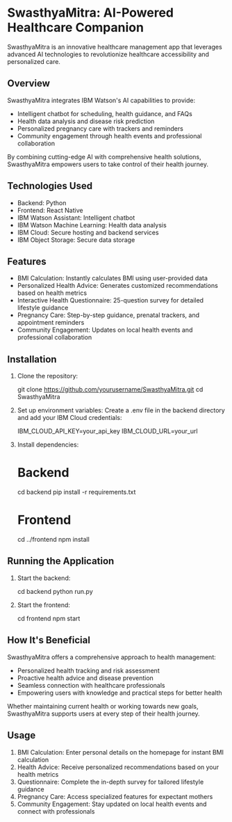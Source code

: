 # SwasthyaMitra: AI-Powered Healthcare Companion

SwasthyaMitra is an innovative healthcare management app that leverages advanced AI technologies to revolutionize healthcare accessibility and personalized care.

## Overview

SwasthyaMitra integrates IBM Watson's AI capabilities to provide:

- Intelligent chatbot for scheduling, health guidance, and FAQs
- Health data analysis and disease risk prediction
- Personalized pregnancy care with trackers and reminders
- Community engagement through health events and professional collaboration

By combining cutting-edge AI with comprehensive health solutions, SwasthyaMitra empowers users to take control of their health journey.

## Technologies Used

- Backend: Python
- Frontend: React Native
- IBM Watson Assistant: Intelligent chatbot
- IBM Watson Machine Learning: Health data analysis
- IBM Cloud: Secure hosting and backend services
- IBM Object Storage: Secure data storage

## Features

- BMI Calculation: Instantly calculates BMI using user-provided data
- Personalized Health Advice: Generates customized recommendations based on health metrics
- Interactive Health Questionnaire: 25-question survey for detailed lifestyle guidance
- Pregnancy Care: Step-by-step guidance, prenatal trackers, and appointment reminders
- Community Engagement: Updates on local health events and professional collaboration

## Installation

1. Clone the repository:
   
   git clone https://github.com/yourusername/SwasthyaMitra.git
   cd SwasthyaMitra
   

2. Set up environment variables:
   Create a .env file in the backend directory and add your IBM Cloud credentials:
   
   IBM_CLOUD_API_KEY=your_api_key
   IBM_CLOUD_URL=your_url
   

3. Install dependencies:
   
   # Backend
   cd backend
   pip install -r requirements.txt

   # Frontend
   cd ../frontend
   npm install
   

## Running the Application

1. Start the backend:
   
   cd backend
   python run.py
   

2. Start the frontend:
   
   cd frontend
   npm start
   

## How It's Beneficial

SwasthyaMitra offers a comprehensive approach to health management:

- Personalized health tracking and risk assessment
- Proactive health advice and disease prevention
- Seamless connection with healthcare professionals
- Empowering users with knowledge and practical steps for better health

Whether maintaining current health or working towards new goals, SwasthyaMitra supports users at every step of their health journey.

## Usage

1. BMI Calculation: Enter personal details on the homepage for instant BMI calculation
2. Health Advice: Receive personalized recommendations based on your health metrics
3. Questionnaire: Complete the in-depth survey for tailored lifestyle guidance
4. Pregnancy Care: Access specialized features for expectant mothers
5. Community Engagement: Stay updated on local health events and connect with professionals

